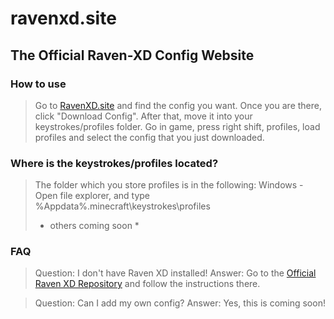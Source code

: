 # ravenxd.site
## The Official Raven-XD Config Website

### How to use

>Go to [RavenXD.site](https://ravenxd.site) and find the config you want.
>Once you are there, click "Download Config".
>After that, move it into your keystrokes/profiles folder.
>Go in game, press right shift, profiles, load profiles and select the config that you just downloaded.

### Where is the keystrokes/profiles located?

>The folder which you store profiles is in the following:
>Windows - Open file explorer, and type %Appdata%\.minecraft\keystrokes\profiles
>* others coming soon *

### FAQ

>Question: I don't have Raven XD installed!
>Answer: Go to the [Official Raven XD Repository](https://github.com/xia-mc/Raven-XD) and follow the instructions there.

>Question: Can I add my own config?
>Answer: Yes, this is coming soon!
